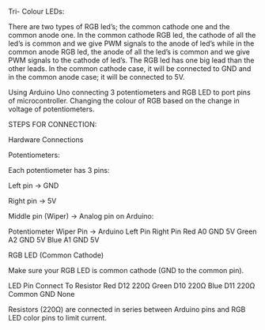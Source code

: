 Tri- Colour LEDs:

There are two types of RGB led’s; the common cathode one and the common anode one. In the common cathode RGB led, the cathode of all the led’s is common and we give PWM signals to the anode of led’s while in the common anode RGB led, the anode of all the led’s is common and we give PWM signals to the cathode of led’s. The RGB led has one big lead than the other leads. In the common cathode case, it will be connected to GND and in the common anode case; it will be connected to 5V.


Using Arduino Uno connecting 3 potentiometers and RGB LED to port pins of microcontroller. Changing the colour of RGB based on the change in voltage of potentiometers.

STEPS FOR CONNECTION:

Hardware Connections

Potentiometers:

Each potentiometer has 3 pins:

Left pin → GND

Right pin → 5V

Middle pin (Wiper) → Analog pin on Arduino:

Potentiometer	Wiper Pin → Arduino	Left Pin	Right Pin
Red	A0	GND	5V
Green	A2	GND	5V
Blue	A1	GND	5V

RGB LED (Common Cathode)

Make sure your RGB LED is common cathode (GND to the common pin).

LED Pin	Connect To	Resistor
Red	D12	220Ω
Green	D10	220Ω
Blue	D11	220Ω
Common	GND	None

Resistors (220Ω) are connected in series between Arduino pins and RGB LED color pins to limit current.
